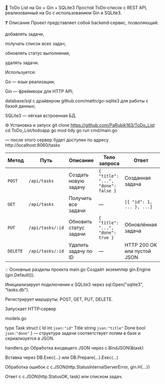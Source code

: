 📝 ToDo List на Go + Gin + SQLite3
Простой ToDo‑список с REST API, реализованный на Go c использованием Gin и SQLite3.

❓ Описание
Проект представляет собой backend‑сервис, позволяющий:

добавлять задачи,

получать список всех задач,

обновлять статус выполнения,

удалять задачи.

Используется:

Go — язык реализации;

Gin — фреймворк для HTTP API;

database/sql с драйвером github.com/mattn/go-sqlite3 для работы с базой данных;

SQLite3 — лёгкая встроенная БД.

⚙️ Установка и запуск
git clone https://github.com/PaRubik163/ToDo_List 
cd ToDo_List/todoapp
go mod tidy 
go run cmd/main.go

— после этого сервер будет доступен по адресу http://localhost:8060/tasks

| Метод    | Путь             | Описание                  | Тело запроса                        | Ответ                             |
| -------- | ---------------- | ------------------------- | ----------------------------------- | --------------------------------- |
| `POST`   | `/api/tasks`     | Создать новую задачу      | `{ "title": "...", "done": false }` | Созданная задача                  |
| `GET`    | `/api/tasks`     | Получить все задачи       | —                                   | `[{ "id": 1, ... }, ...]`         |
| `PUT`    | `/api/tasks/:id` | Обновить cтатус задачи    | `{ "title": "...", "done": true }`  | Обновлённая задача                |
| `DELETE` | `/api/tasks/:id` | Удалить задачу по ID      | —                                   | HTTP 200 OK или пустой JSON       |


💡 Основные разделы проекта
main.go
Создаёт экземпляр gin.Engine (gin.Default()).

Инициализирует подключение к SQLite3 через sql.Open("sqlite3", "tasks.db").

Регистрирует маршруты: POST, GET, PUT, DELETE.

Запускает HTTP‑сервер

models.go 

type Task struct {
    Id    int    `json:"id"`
    Title string `json:"title"`
    Done  bool   `json:"done"`
}
— структура задачи соответствует полям в базе и сериализуется в JSON.

handlers.go
Обработка входящего JSON через c.BindJSON(&task)

Вставка через DB.Exec(...) или DB.Prepare(...).Exec(...)

Обработка ошибок с c.JSON(http.StatusInternalServerError, gin.H{...})

Ответ с c.JSON(http.StatusOK, task) или списком задач.
